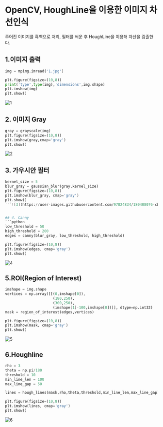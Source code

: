 # OpenCV, HoughLine을 이용한 이미지 차선인식
주어진 이미지를 흑백으로 처리, 필터를 씌운 후 
HoughLine을 이용해 차선을 검출한다.

## 1.이미지 출력
```python
img = mpimg.imread('1.jpg')

plt.figure(figsize=(10,8))
print('type',type(img),'dimensions',img.shape)
plt.imshow(img)
plt.show()
```
![1](https://user-images.githubusercontent.com/97824834/180408007-681fc473-4485-462e-9727-9f0af4f39c3a.png)


## 2. 이미지 Gray
```python
gray = grayscale(img)
plt.figure(figsize=(10,8))
plt.imshow(gray,cmap='gray')
plt.show()
```
![2](https://user-images.githubusercontent.com/97824834/180408055-c9d42359-1f42-46bb-98a5-a74330adfdd1.png)


## 3. 가우시안 필터
```python
kernel_size = 5
blur_gray = gaussian_blur(gray,kernel_size)
plt.figure(figsize=(10,8))
plt.imshow(blur_gray, cmap='gray')
plt.show()
```![3](https://user-images.githubusercontent.com/97824834/180408076-cbfe3fdf-284d-4691-b85c-e113a5e8a514.png)


## 4. Canny
```python
low_threshold = 50
high_threshold = 200
edges = canny(blur_gray, low_threshold, high_threshold)

plt.figure(figsize=(10,8))
plt.imshow(edges, cmap='gray')
plt.show()
```
![4](https://user-images.githubusercontent.com/97824834/180408113-b93c83d2-5fae-415b-8b3a-cf1065596579.png)


## 5.ROI(Region of Interest)
```python
imshape = img.shape
vertices = np.array([[(0,imshape[0]),
                      (180,250),
                      (300,250),
                      (imshape[1]-100,imshape[0])]], dtype=np.int32)
mask = region_of_interest(edges,vertices)

plt.figure(figsize=(10,8))
plt.imshow(mask, cmap='gray')
plt.show()
```
![5](https://user-images.githubusercontent.com/97824834/180408163-a58929d5-fb6a-413f-ae6b-368cadbae62e.png)


## 6.Houghline
```python
rho = 3
theta = np.pi/180
threshold = 10
min_line_len = 100
max_line_gap = 50

lines = hough_lines(mask,rho,theta,threshold,min_line_len,max_line_gap)

plt.figure(figsize=(10,8))
plt.imshow(lines, cmap='gray')
plt.show()
```
![6](https://user-images.githubusercontent.com/97824834/180408184-a69c1093-bf9b-4623-a0e2-2af860b79bb4.png)


